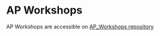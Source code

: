 # AP Workshops

AP Workshops are accessible on [AP_Workshops repository](https://github.com/AshkanShakiba/AP_Workshops)